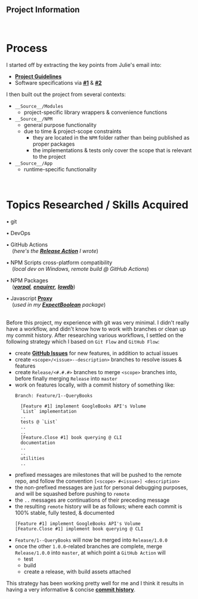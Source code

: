 ## Project Information




&nbsp;
<!--######-->
#  Process  #
<!--######-->

I started off by extracting the key points from Julie's email into:
- [**Project Guidelines**](./Guidelines.md)
- Software specifications via [**#1**](../../../../../issues/1) & [**#2**](../../../../../issues/2)

I then built out the project from several contexts:

- `__Source__/Modules`
  - project-specific library wrappers & convenience functions
- `__Source__/NPM`
  - general purpose functionality
  - due to time & project-scope constraints
    - they are located in the `NPM` folder rather than being published as proper packages
    - the implementations & tests only cover the scope that is relevant to the project
- `__Source__/App`
  - runtime-specific functionality


&nbsp;
<!--#################################-->
# Topics Researched / Skills Acquired  #
<!--#################################-->

• git  

• DevOps  

• GitHub Actions  
&nbsp;&nbsp;&nbsp;&nbsp;(*here's the [**Release Action**](../../../.github/workflows/Release.yml) I wrote*)  

• NPM Scripts cross-platform compatibility  
&nbsp;&nbsp;&nbsp;&nbsp;(*local dev on Windows, remote build @ GitHub Actions*)  

• NPM Packages  
&nbsp;&nbsp;&nbsp;&nbsp;(*[**vorpal**](https://www.npmjs.com/package/vorpal), [**enquirer**](https://www.npmjs.com/package/enquirer), [**lowdb**](https://www.npmjs.com/package/lowdb)*)  

• Javascript [**Proxy**](https://developer.mozilla.org/en-US/docs/Web/JavaScript/Reference/Global_Objects/Proxy)  
&nbsp;&nbsp;&nbsp;&nbsp;(*used in my [**ExpectBoolean**](../../../__Source__/NPM/ExpectBoolean/__Main__.ts) package*)  

&nbsp;  
Before this project, my experience with git was very minimal. I didn't really have a workflow, and didn't know how to work with branches or clean up my commit history. After researching various workflows, I settled on the following strategy which I based on `Git Flow` and `GitHub Flow`:

- create [**GitHub Issues**](../../../../../issues?q=is%3Aissue) for new features, in addition to actual issues
- create `<scope>/<issue>--description>` branches to resolve issues & features
- create `Release/<#.#.#>` branches to merge `<scope>` branches into, before finally merging `Release` into `master`
- work on features locally, with a commit history of something like:
  ```
  Branch: Feature/1--QueryBooks
  
    [Feature #1] implement GoogleBooks API's Volume
    `List` implementation
    ..
    tests @ `List`
    ..
    ..
    [Feature.Close #1] book querying @ CLI
    documentation
    ..
    ..
    utilities
    ..
  ```
- prefixed messages are milestones that will be pushed to the remote repo, and follow the convention `[<scope> #<issue>] <description>`
- the non-prefixed messages are just for personal debugging purposes, and will be squashed before pushing to `remote`
- the `..` messages are continuations of their preceding message
- the resulting `remote` history will be as follows; where each commit is 100% stable, fully tested, & documented
  ```
  [Feature #1] implement GoogleBooks API's Volume
  [Feature.Close #1] implement book querying @ CLI
  ```
- `Feature/1--QueryBooks` will now be merged into `Release/1.0.0`
- once the other `1.0.0`-related branches are complete, merge `Release/1.0.0` into `master`, at which point a `GitHub Action` will
  - test
  - build
  - create a release, with build assets attached
  
This strategy has been working pretty well for me and I think it results in having a very informative & concise [**commit history**](../../../../../commits/master).
